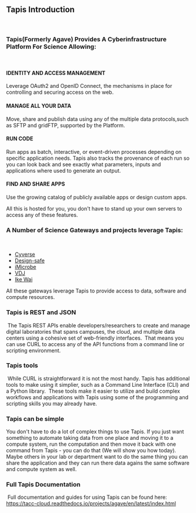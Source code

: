 ## Tapis Introduction
​
### Tapis(Formerly Agave) Provides A Cyberinfrastructure Platform For Science Allowing:
​
#### IDENTITY AND ACCESS MANAGEMENT
Leverage OAuth2 and OpenID Connect, the mechanisms in place for controlling and securing access on the web.
#### MANAGE ALL YOUR DATA
Move, share and publish data using any of the multiple data protocols,such as SFTP and gridFTP, supported by the Platform. 
#### RUN CODE
Run apps as batch, interactive, or event-driven processes depending on specific application needs.  Tapis also tracks the provenance of each run so you can look back and see exactly what parameters, inputs and applications where used to generate an output.
#### FIND AND SHARE APPS
Use the growing catalog of publicly available apps or design custom apps.
​

All this is hosted for you, you don't have to stand up your own servers to access any of these features.

### A Number of Science Gateways and projects leverage Tapis:
​
* [Cyverse](https://cyerse.org)
* [Design-safe](https://www.designsafe-ci.org/#!#research)
* [iMicrobe](https://www.imicrobe.us)
* [VDJ](https://vdjserver.org/)
* [Ike Wai](ikewai.org)

All these gateways leverage Tapis to provide access to data, software and compute resources.
​
### Tapis is REST and JSON
​
The Tapis REST APIs enable developers/researchers to create and manage digital laboratories that spans campuses, the cloud, and multiple data centers using a cohesive set of web-friendly interfaces. 
​
That means you can use CURL to access any of the API functions from a command line or scripting environment.
​
### Tapis tools
​
While CURL is straightforward it is not the most handy.  Tapis has additional tools to make using it simplier, such as a Command Line Interface (CLI) and a Python library.
​
These tools make it easier to utilize and build complex workflows and applications with Tapis using some of the programming and scripting skills you may already have.

### Tapis can be simple

You don't have to do a lot of complex things to use Tapis.  If you just want something to automate taking data from one place and moving it to a compute system, run the computation and then move it back with one command from Tapis - you can do that (We will show you how today).  Maybe others in your lab or department want to do the same thing you can share the application and they can run there data agains the same software and compute system as well.
​
### Full Tapis Documentation
​
Full documentation and guides for using Tapis can be found here:
https://tacc-cloud.readthedocs.io/projects/agave/en/latest/index.html
​
